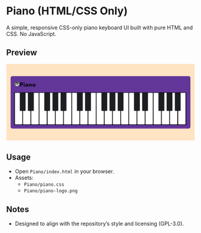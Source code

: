 # Piano (HTML/CSS Only)

A simple, responsive CSS-only piano keyboard UI built with pure HTML and CSS. No JavaScript.

## Preview

![Piano Preview](../images/piano.png)

## Usage

- Open `Piano/index.html` in your browser.
- Assets:
  - `Piano/piano.css`
  - `Piano/piano-logo.png`

## Notes

- Designed to align with the repository’s style and licensing (GPL-3.0).

